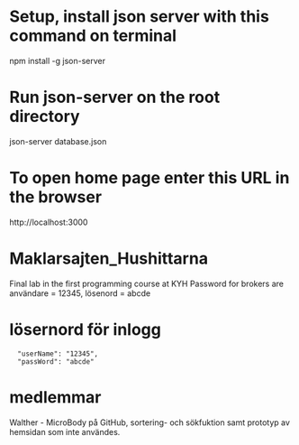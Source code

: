 # Setup, install json server with this command on terminal
npm install -g json-server

# Run json-server on the root directory
json-server database.json

# To open home page enter this URL in the browser
  http://localhost:3000

# Maklarsajten_Hushittarna
Final lab in the first programming course at KYH
Password for brokers are användare = 12345, lösenord = abcde

# lösernord för inlogg
      "userName": "12345",
      "passWord": "abcde"


# medlemmar
Walther - MicroBody på GitHub, sortering- och sökfuktion samt prototyp av hemsidan som inte användes.